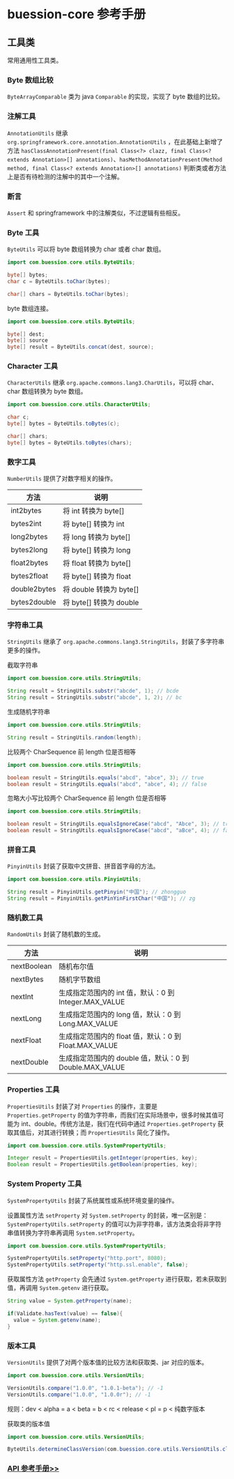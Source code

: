 # buession-core 参考手册


## 工具类


常用通用性工具类。


### Byte 数组比较

`ByteArrayComparable` 类为 java `Comparable` 的实现，实现了 byte 数组的比较。


### 注解工具

`AnnotationUtils` 继承 `org.springframework.core.annotation.AnnotationUtils` ，在此基础上新增了方法 `hasClassAnnotationPresent(final Class<?> clazz, final Class<? extends Annotation>[] annotations)`、`hasMethodAnnotationPresent(Method method, final Class<? extends Annotation>[] annotations)` 判断类或者方法上是否有待检测的注解中的其中一个注解。


### 断言

`Assert` 和 springframework 中的注解类似，不过逻辑有些相反。


### Byte 工具

`ByteUtils` 可以将 byte 数组转换为 char 或者 char 数组。

```java
import com.buession.core.utils.ByteUtils;

byte[] bytes;
char c = ByteUtils.toChar(bytes);

char[] chars = ByteUtils.toChar(bytes);
```

byte 数组连接。

```java
import com.buession.core.utils.ByteUtils;

byte[] dest;
byte[] source
byte[] result = ByteUtils.concat(dest, source);
```


### Character 工具

`CharacterUtils` 继承 `org.apache.commons.lang3.CharUtils`，可以将 char、char 数组转换为 byte 数组。

```java
import com.buession.core.utils.CharacterUtils;

char c;
byte[] bytes = ByteUtils.toBytes(c);

char[] chars;
byte[] bytes = ByteUtils.toBytes(chars);
```


### 数字工具

`NumberUtils` 提供了对数字相关的操作。

|  方法   | 说明  |
|  ----  | ----  |
| int2bytes  | 将 int 转换为 byte[] |
| bytes2int  | 将 byte[] 转换为 int |
| long2bytes  | 将 long 转换为 byte[] |
| bytes2long  | 将 byte[] 转换为 long |
| float2bytes  | 将 float 转换为 byte[] |
| bytes2float  | 将 byte[] 转换为 float |
| double2bytes  | 将 double 转换为 byte[] |
| bytes2double  | 将 byte[] 转换为 double |

### 字符串工具

`StringUtils` 继承了 `org.apache.commons.lang3.StringUtils`，封装了多字符串更多的操作。


截取字符串

```java
import com.buession.core.utils.StringUtils;

String result = StringUtils.substr("abcde", 1); // bcde
String result = StringUtils.substr("abcde", 1, 2); // bc
```

生成随机字符串

```java
import com.buession.core.utils.StringUtils;

String result = StringUtils.random(length);
```

比较两个 CharSequence 前 length 位是否相等

```java
import com.buession.core.utils.StringUtils;

boolean result = StringUtils.equals("abcd", "abce", 3); // true
boolean result = StringUtils.equals("abcd", "abce", 4); // false
```

忽略大小写比较两个 CharSequence 前 length 位是否相等

```java
import com.buession.core.utils.StringUtils;

boolean result = StringUtils.equalsIgnoreCase("abcd", "Abce", 3); // true
boolean result = StringUtils.equalsIgnoreCase("abcd", "aBce", 4); // false
```


### 拼音工具

`PinyinUtils` 封装了获取中文拼音、拼音首字母的方法。

```java
import com.buession.core.utils.PinyinUtils;

String result = PinyinUtils.getPinyin("中国"); // zhongguo
String result = PinyinUtils.getPinYinFirstChar("中国"); // zg
```

### 随机数工具

`RandomUtils` 封装了随机数的生成。

|  方法        | 说明                                                |
|  ----       | ----                                                |
| nextBoolean | 随机布尔值                                           |
| nextBytes   | 随机字节数组                                          |
| nextInt     | 生成指定范围内的 int 值，默认：0 到 Integer.MAX_VALUE   |
| nextLong    | 生成指定范围内的 long 值，默认：0 到 Long.MAX_VALUE     |
| nextFloat   | 生成指定范围内的 float 值，默认：0 到 Float.MAX_VALUE   |
| nextDouble  | 生成指定范围内的 double 值，默认：0 到 Double.MAX_VALUE |


### Properties 工具

`PropertiesUtils` 封装了对 `Properties` 的操作，主要是 `Properties.getProperty` 的值为字符串，而我们在实际场景中，很多时候其值可能为 int、double。传统方法是，我们在代码中通过 `Properties.getProperty` 获取其值后，对其进行转换；而 `PropertiesUtils` 简化了操作。

```java
import com.buession.core.utils.SystemPropertyUtils;

Integer result = PropertiesUtils.getInteger(properties, key);
Boolean result = PropertiesUtils.getBoolean(properties, key);
```


### System Property 工具

`SystemPropertyUtils` 封装了系统属性或系统环境变量的操作。

设置属性方法 `setProperty` 对 `System.setProperty` 的封装，唯一区别是：`SystemPropertyUtils.setProperty` 的值可以为非字符串，该方法类会将非字符串值转换为字符串再调用 `System.setProperty`。

```java
import com.buession.core.utils.SystemPropertyUtils;

SystemPropertyUtils.setProperty("http.port", 8080);
SystemPropertyUtils.setProperty("http.ssl.enable", false);
```

获取属性方法 `getProperty` 会先通过 `System.getProperty` 进行获取，若未获取到值，再调用 `System.getenv` 进行获取。

```java
String value = System.getProperty(name);

if(Validate.hasText(value) == false){
  value = System.getenv(name);
}
```


### 版本工具

`VersionUtils` 提供了对两个版本值的比较方法和获取类、jar 对应的版本。

```java
import com.buession.core.utils.VersionUtils;

VersionUtils.compare("1.0.0", "1.0.1-beta"); // -1
VersionUtils.compare("1.0.0", "1.0.0r"); // -1
```

规则：dev < alpha = a < beta = b < rc < release < pl = p < 纯数字版本

获取类的版本值

```java
import com.buession.core.utils.VersionUtils;

ByteUtils.determineClassVersion(com.buession.core.utils.VersionUtils.class); // 2.0.0
```


### [API 参考手册>>](/manual/2.0/docs/buession-core/com/buession/core/utils/package-summary.html)
